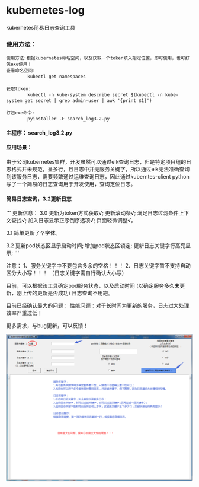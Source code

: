 # kubernetes-log
kubernetes简易日志查询工具



### 使用方法：

```
使用方法:根据kubernetes命名空间，以及获取一个token填入指定位置，即可使用，也可打包exe使用！
查看命名空间: 
		kubectl get namespaces

获取token:    
		kubectl -n kube-system describe secret $(kubectl -n kube-system get secret | grep admin-user | awk '{print $1}')

打包exe命令:
		pyinstaller -F search_log3.2.py
```



#### 主程序： search_log3.2.py



#### 应用场景：

​		由于公司kubernetes集群，开发虽然可以通过elk查询日志，但是特定项目组的日志格式并未规范，呈多行，且日志中并无服务关键字，所以通过elk无法准确查询到该服务日志，需要频繁通过运维查询日志，因此通过kuberntes-client python写了一个简易的日志查询用于开发使用，查询定位日志。



#### 简易日志查询，3.2更新日志

'''
更新信息：
3.0 更新为token方式获取√;
    更新滚动条√;
    满足日志过滤条件上下文查找√;
    加入日志显示正序倒序选项√;
    页面轻微调整√。
	
3.1 简单更新了个字体。

3.2 更新pod状态区显示启动时间;
    增加pod状态区锁定;
    更新日志关键字行高亮显示;
'''

注意： 
	1、服务关键字中不要包含多余的空格！！！
	2、日志关键字暂不支持自动区分大小写！！！
	（日志关键字需自行确认大小写）

目前，可以根据该工具确定pod服务状态，以及启动时间
(以确定服务多久未更新，刚上传的更新是否成功)
日志查询不用跑。

目前已经确认最大的问题：
	性能问题：对于长时间为更新的服务，日志过大处理效率严重过低！

更多需求，与bug更新，可以反馈！



![image](https://github.com/J-jingwei/kubernetes-log/blob/master/kuberntes_log.png)
